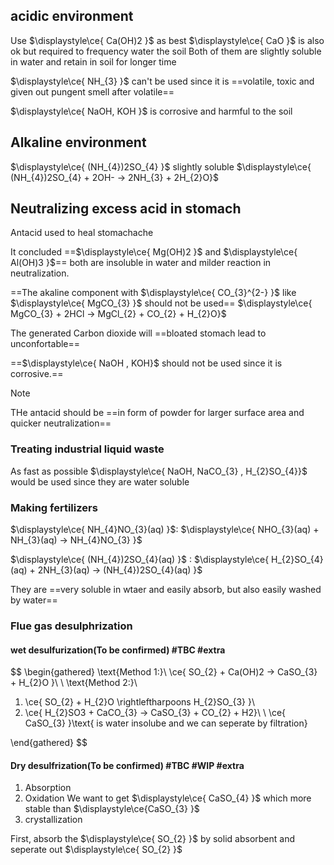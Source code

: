 ## acidic environment
Use $\displaystyle\ce{ Ca(OH)2 }$ as best 
$\displaystyle\ce{ CaO }$ is also ok but required to frequency water the soil
Both of them are slightly soluble in water and retain in soil for longer time

$\displaystyle\ce{ NH_{3} }$ can't be used since it is ==volatile, toxic and given out pungent smell after volatile==

$\displaystyle\ce{ NaOH, KOH }$ is corrosive and harmful to the soil
## Alkaline environment
$\displaystyle\ce{ (NH_{4})2SO_{4} }$  slightly soluble
$\displaystyle\ce{ (NH_{4})2SO_{4} + 2OH- -> 2NH_{3} + 2H_{2}O}$


## Neutralizing excess acid in stomach
Antacid used to heal stomachache

It concluded ==$\displaystyle\ce{ Mg(OH)2 }$ and $\displaystyle\ce{ Al(OH)3 }$== both are insoluble in water and milder reaction in neutralization.

==The akaline component with $\displaystyle\ce{ CO_{3}^{2-} }$  like $\displaystyle\ce{ MgCO_{3} }$ should not be used==
$\displaystyle\ce{ MgCO_{3} + 2HCl -> MgCl_{2} + CO_{2} + H_{2}O}$


The generated Carbon dioxide will ==bloated stomach lead to unconfortable==

==$\displaystyle\ce{ NaOH , KOH}$ should not be used since it is corrosive.==

> [!NOTE]
> THe antacid should be ==in form of powder for larger surface area and quicker neutralization==


### Treating industrial liquid waste
As fast as possible
$\displaystyle\ce{ NaOH, NaCO_{3} , H_{2}SO_{4}}$ would be used since they are water soluble

### Making fertilizers
$\displaystyle\ce{ NH_{4}NO_{3}(aq) }$: $\displaystyle\ce{ NHO_{3}(aq) + NH_{3}(aq) -> NH_{4}NO_{3} }$

$\displaystyle\ce{ (NH_{4})2SO_{4}(aq) }$ : $\displaystyle\ce{ H_{2}SO_{4}(aq) + 2NH_{3}(aq) -> (NH_{4})2SO_{4}(aq) }$

They are ==very soluble in wtaer and easily absorb, but also easily washed by water==
### Flue gas desulphrization
#### wet desulfurization(To be confirmed) #TBC #extra 
$$
\begin{gathered}
\text{Method 1:}\\
\ce{ SO_{2} + Ca(OH)2 -> CaSO_{3} + H_{2}O }\\
\\
\text{Method 2:}\\
1. \ce{ SO_{2} + H_{2}O \rightleftharpoons H_{2}SO_{3} }\\
2. \ce{ H_{2}SO3 + CaCO_{3} -> CaSO_{3} + CO_{2} + H2}\\
\\
\ce{ CaSO_{3} }\text{ is water insolube and we can seperate by filtration}

\end{gathered}
$$

#### Dry desulfrization(To be confirmed) #TBC #WIP #extra 
1. Absorption
2. Oxidation
   We want to get $\displaystyle\ce{ CaSO_{4} }$ which more stable than $\displaystyle\ce{CaSO_{3} }$ 
3. crystallization

First, absorb the $\displaystyle\ce{ SO_{2} }$ by solid absorbent and seperate out $\displaystyle\ce{ SO_{2} }$